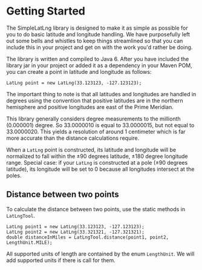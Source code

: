# Getting Started #
The SimpleLatLng library is designed to make it as simple as possible for you to do basic latitude and longitude handling. We have purposefully left out some bells and whistles to keep things streamlined so that you can include this in your project and get on with the work you'd rather be doing.

The library is written and compiled to Java 6. After you have included the library jar in your project or added it as a dependency in your Maven POM, you can create a point in latitude and longitude as follows:

```
LatLng point = new LatLng(33.123123, -127.123123);
```

The important thing to note is that all latitudes and longitudes are handled in degrees using the convention that positive latitudes are in the northern hemisphere and positive longitudes are east of the Prime Meridian.

This library generally considers degree measurements to the millionth (0.000001) degree. So 33.0000010 is equal to 33.0000015, but not equal to 33.0000020. This yields a resolution of around 1 centimeter which is far more accurate than the distance calculations require.

When a `LatLng` point is constructed, its latitude and longitude will be normalized to fall within the ±90 degrees latitude, ±180 degree longitude range. Special case: if your `LatLng` is constructed at a pole (±90 degrees latitude), its longitude will be set to 0 because all longitudes intersect at the poles.

## Distance between two points ##

To calculate the distance between two points, use the static methods in `LatLngTool`.

```
LatLng point1 = new LatLng(33.123123, -127.123123);
LatLng point2 = new LatLng(33.321321, -127.321321);
double distanceInMiles = LatLngTool.distance(point1, point2, LengthUnit.MILE);
```

All supported units of length are contained by the enum `LengthUnit`. We will add supported units if there is call for them.